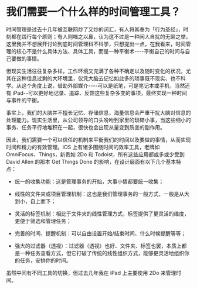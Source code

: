 # 我们需要一个什么样的时间管理工具？

时间管理是过去十几年被互联网炒了又炒的词汇，有人将其奉为「行为圣经」，时刻都在践行每个原则；有人则嗤之以鼻，认为这不过是一种闲人自扰的无聊之举。这里我并不想展开讨论到底时间管理科不科学，只想提出一点，在我看来，时间管理的核心不是什么具体方法、具体工具，而是一种平衡术----平衡自己的时间与自己要做的事情。

但现实生活往往复杂多样，工作环境又充满了各种不确定以及随时变化的状况，尤其在这种信息过剩的大环境里，仅凭大脑去记忆如此多的琐事既不现实、也不科学。从这个角度上说，借助外部媒介----可以是纸笔，可是笔记本或手机，当然还有 iPad--可以更好地记录、追踪、反馈这些复杂多变的事项，最终实现一种时间与事件的平衡。

事实上，我们的大脑并不擅长记忆、存储信息，海量信息会严重干扰大脑对信息的处理能力。现实生活里，从公司领导的口头吩咐到家里的琐碎小事，当这些细小的事务、任务平行地堆积在一起，很快也会出现从量变到质变的副作用。

因此，我们需要一个可以信任的机制来平衡我们的时间以及要做的事情，从而实现时间和精力的有效管理。iOS 上有诸多围绕时间的效率工具，老牌如 OmniFocus、Things，新贵如 2Do 和 Todoist，所有这些应用都或多或少受到 David Allen 的那本 Get Things Done 的影响，在设计层面有以下几个基本特点：

- 统一的收集功能：这是管理事务的开始，大事小情都要统一收集；

- 线性的文件夹或项目管理机制：这也是我们管理事务的一般方式，一般是从大到小，自上而下；

- 灵活的标签机制：相比于文件夹的线性管理方式，标签提供了更灵活的维度，更便于筛选和管理任务；

- 完善的时间、提醒机制：可以自由设置开始/结束时间、什么时候提醒等等；

- 强大的过滤器（透视）：过滤器（透视）也好、文件夹、标签也罢，本质上都是一种任务查看方式，但它打破了传统的线性组织方式，能够更灵活地组织你的任务，安排你的时间。

虽然中间有不同工具的切换，但过去几年我在 iPad 上主要使用 2Do 来管理时间。


